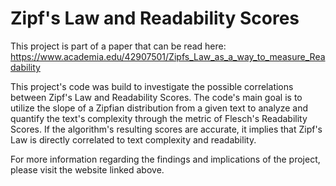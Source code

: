 # Zipf's Law and Readability Scores

This project is part of a paper that can be read here:
https://www.academia.edu/42907501/Zipfs_Law_as_a_way_to_measure_Readability


This project's code was build to investigate the possible correlations between Zipf's Law and Readability Scores. 
The code's main goal is to utilize the slope of a Zipfian distribution from a given text to analyze and quantify the text's complexity through the metric of Flesch's Readability Scores. If the algorithm's resulting scores are accurate, it implies that Zipf's Law is directly correlated to text complexity and readability.

For more information regarding the findings and implications of the project, please visit the website linked above.

